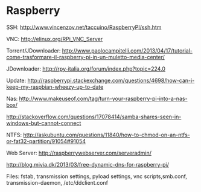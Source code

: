 Raspberry
=========

SSH:  http://www.vincenzov.net/taccuino/RaspberryPI/ssh.htm

VNC:  http://elinux.org/RPi_VNC_Server

Torrent/JDownloader:  http://www.paolocampitelli.com/2013/04/17/tutorial-come-trasformare-il-raspberry-pi-in-un-muletto-media-center/

JDownloader:   http://rpy-italia.org/forum/index.php?topic=224.0

Update:   http://raspberrypi.stackexchange.com/questions/4698/how-can-i-keep-my-raspbian-wheezy-up-to-date

Nas:  http://www.makeuseof.com/tag/turn-your-raspberry-pi-into-a-nas-box/

http://stackoverflow.com/questions/17078414/samba-shares-seen-in-windows-but-cannot-connect

NTFS:  http://askubuntu.com/questions/11840/how-to-chmod-on-an-ntfs-or-fat32-partition/91054#91054

Web Server: http://raspberrywebserver.com/serveradmin/

http://blog.mivia.dk/2013/03/free-dynamic-dns-for-raspberry-pi/


Files: fstab, transmission settings, pyload settings, vnc scripts,smb.conf, transmission-daemon, /etc/ddclient.conf
